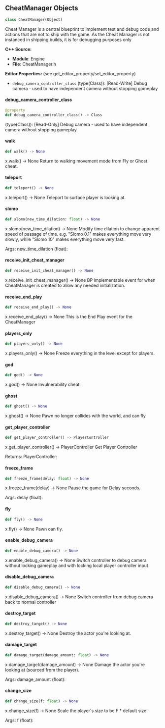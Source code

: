 ## CheatManager Objects

```python
class CheatManager(Object)
```

Cheat Manager is a central blueprint to implement test and debug code and actions that are not to ship with the game.
As the Cheat Manager is not instanced in shipping builds, it is for debugging purposes only

**C++ Source:**

- **Module**: Engine
- **File**: CheatManager.h

**Editor Properties:** (see get_editor_property/set_editor_property)

- ``debug_camera_controller_class`` (type(Class)):  [Read-Write] Debug camera - used to have independent camera without stopping gameplay

<a id="unreal.CheatManager.debug_camera_controller_class"></a>

#### debug_camera_controller_class

```python
@property
def debug_camera_controller_class() -> Class
```

(type(Class)):  [Read-Only] Debug camera - used to have independent camera without stopping gameplay

<a id="unreal.CheatManager.walk"></a>

#### walk

```python
def walk() -> None
```

x.walk() -> None
Return to walking movement mode from Fly or Ghost cheat.

<a id="unreal.CheatManager.teleport"></a>

#### teleport

```python
def teleport() -> None
```

x.teleport() -> None
Teleport to surface player is looking at.

<a id="unreal.CheatManager.slomo"></a>

#### slomo

```python
def slomo(new_time_dilation: float) -> None
```

x.slomo(new_time_dilation) -> None
Modify time dilation to change apparent speed of passage of time. e.g. "Slomo 0.1" makes everything move very slowly, while "Slomo 10" makes everything move very fast.

Args:
    new_time_dilation (float):

<a id="unreal.CheatManager.receive_init_cheat_manager"></a>

#### receive_init_cheat_manager

```python
def receive_init_cheat_manager() -> None
```

x.receive_init_cheat_manager() -> None
BP implementable event for when CheatManager is created to allow any needed initialization.

<a id="unreal.CheatManager.receive_end_play"></a>

#### receive_end_play

```python
def receive_end_play() -> None
```

x.receive_end_play() -> None
This is the End Play event for the CheatManager

<a id="unreal.CheatManager.players_only"></a>

#### players_only

```python
def players_only() -> None
```

x.players_only() -> None
Freeze everything in the level except for players.

<a id="unreal.CheatManager.god"></a>

#### god

```python
def god() -> None
```

x.god() -> None
Invulnerability cheat.

<a id="unreal.CheatManager.ghost"></a>

#### ghost

```python
def ghost() -> None
```

x.ghost() -> None
Pawn no longer collides with the world, and can fly

<a id="unreal.CheatManager.get_player_controller"></a>

#### get_player_controller

```python
def get_player_controller() -> PlayerController
```

x.get_player_controller() -> PlayerController
Get Player Controller

Returns:
    PlayerController:

<a id="unreal.CheatManager.freeze_frame"></a>

#### freeze_frame

```python
def freeze_frame(delay: float) -> None
```

x.freeze_frame(delay) -> None
Pause the game for Delay seconds.

Args:
    delay (float):

<a id="unreal.CheatManager.fly"></a>

#### fly

```python
def fly() -> None
```

x.fly() -> None
Pawn can fly.

<a id="unreal.CheatManager.enable_debug_camera"></a>

#### enable_debug_camera

```python
def enable_debug_camera() -> None
```

x.enable_debug_camera() -> None
Switch controller to debug camera without locking gameplay and with locking local player controller input

<a id="unreal.CheatManager.disable_debug_camera"></a>

#### disable_debug_camera

```python
def disable_debug_camera() -> None
```

x.disable_debug_camera() -> None
Switch controller from debug camera back to normal controller

<a id="unreal.CheatManager.destroy_target"></a>

#### destroy_target

```python
def destroy_target() -> None
```

x.destroy_target() -> None
Destroy the actor you're looking at.

<a id="unreal.CheatManager.damage_target"></a>

#### damage_target

```python
def damage_target(damage_amount: float) -> None
```

x.damage_target(damage_amount) -> None
Damage the actor you're looking at (sourced from the player).

Args:
    damage_amount (float):

<a id="unreal.CheatManager.change_size"></a>

#### change_size

```python
def change_size(f: float) -> None
```

x.change_size(f) -> None
Scale the player's size to be F * default size.

Args:
    f (float):

<a id="unreal.CheatManagerExtension"></a>